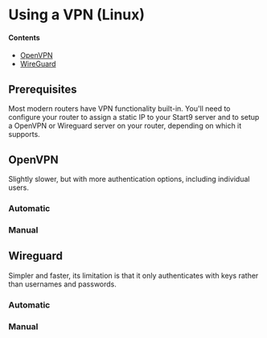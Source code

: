 # Using a VPN (Linux)

#### Contents
- [OpenVPN](#openvpn)
- [WireGuard](#wireguard)

## Prerequisites
Most modern routers have VPN functionality built-in. You'll need to configure your router to assign a static IP to your Start9 server and to setup a OpenVPN or Wireguard server on your router, depending on which it supports.

## OpenVPN

Slightly slower, but with more authentication options, including individual users.

### Automatic
### Manual


## Wireguard

Simpler and faster, its limitation is that it only authenticates with keys rather than usernames and passwords.


### Automatic
### Manual